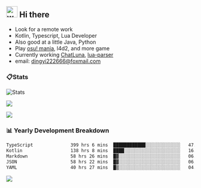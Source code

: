 ## <img alt="wave" src="https://raw.githubusercontent.com/MartinHeinz/MartinHeinz/master/wave.gif" width="30px"> Hi there

- Look for a remote work
- Kotlin, Typescript, Lua Developer
- Also good at a little Java, Python
- Play [osu! mania](https://osu.ppy.sh/users/29808669), l4d2, and more game
- Currently working [ChatLuna](https://github.com/ChatLunaLab), [lua-parser](https://github.com/dingyi222666/lua-parser)
- email: [dingyi222666@foxmail.com](mailto:dingyi222666@foxmail.com)

### 📋Stats

![Stats](https://github-readme-stats.vercel.app/api?username=dingyi222666&show_icons=true&icon_color=47A69E&title_color=47A69E&count_private=true)    

![](https://api.githubtrends.io/user/svg/dingyi222666/langs?time_range=one_year&include_private=True&loc_metric=changed&theme=classic)

![](http://github-profile-summary-cards.vercel.app/api/cards/productive-time?username=dingyi222666&theme=nord_dark&utcOffset=8)

### 📊 Yearly Development Breakdown

<!--START_SECTION:waka-->

```txt
TypeScript              399 hrs 6 mins  ████████████░░░░░░░░░░░░░   47.50 %
Kotlin                  138 hrs 8 mins  ████░░░░░░░░░░░░░░░░░░░░░   16.44 %
Markdown                58 hrs 26 mins  █▓░░░░░░░░░░░░░░░░░░░░░░░   06.95 %
JSON                    58 hrs 22 mins  █▓░░░░░░░░░░░░░░░░░░░░░░░   06.95 %
YAML                    40 hrs 27 mins  █▒░░░░░░░░░░░░░░░░░░░░░░░   04.82 %
```

<!--END_SECTION:waka-->

![](https://komarev.com/ghpvc/?username=dingyi222666)
